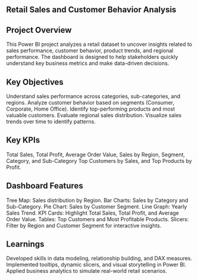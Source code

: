 ## Retail Sales and Customer Behavior Analysis

## Project Overview
This Power BI project analyzes a retail dataset to uncover insights related to sales performance, customer behavior, product trends, and regional performance. The dashboard is designed to help stakeholders quickly understand key business metrics and make data-driven decisions.

## Key Objectives
Understand sales performance across categories, sub-categories, and regions.
Analyze customer behavior based on segments (Consumer, Corporate, Home Office).
Identify top-performing products and most valuable customers.
Evaluate regional sales distribution.
Visualize sales trends over time to identify patterns.

## Key KPIs
Total Sales,
Total Profit,
Average Order Value,
Sales by Region, Segment, Category, and Sub-Category
Top Customers by Sales, and
Top Products by Profit.

## Dashboard Features
Tree Map: Sales distribution by Region.
Bar Charts: Sales by Category and Sub-Category.
Pie Chart: Sales by Customer Segment.
Line Graph: Yearly Sales Trend.
KPI Cards: Highlight Total Sales, Total Profit, and Average Order Value.
Tables: Top Customers and Most Profitable Products.
Slicers: Filter by Region and Customer Segment for interactive insights.

## Learnings
Developed skills in data modeling, relationship building, and DAX measures.
Implemented tooltips, dynamic slicers, and visual storytelling in Power BI.
Applied business analytics to simulate real-world retail scenarios.


